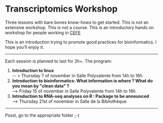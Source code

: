 # Transcriptomics Workshop

Three lessons with bare bones know-hows to get started.
This is not an extensive workshop.
This is not a course.
This is an introductory hands on workshop for people working in [CEFE](https://www.cefe.cnrs.fr/fr/)

This is an introduction trying to promote good practices for bioinformatics.
I hope you'll enjoy it.

----

Each session is planned to last for 2h+. The program:

1. **Introduction to linux**  
-- > Thursday 7 of november in Salle Polyvalente from 14h to 16h  
2. **Introduction to bioinformatics: What information is where ? What do you mean by "clean data" ?**  
--> Friday 15 of november in Salle Polyvalente from 14h to 16h
3. **Introduction to RNA-seq analyses on R : Package to be announced**  
--> Thursday 21st of november in Salle de la Bibliothèque

----

Pssst, go to the appropriate folder ;-)

